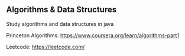 ## Algorithms & Data Structures

Study algorithms and data structures in java

Princeton Algorithms: https://www.coursera.org/learn/algorithms-part1

Leetcode: https://leetcode.com/
